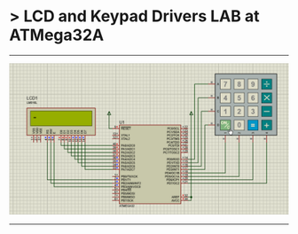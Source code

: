 # > LCD and Keypad Drivers LAB at ATMega32A
---
![image](https://github.com/AhmedOSAA/Embedded_System_Diploma/blob/main/Unit_7_Essential%20Peripherals/Lesson1_GPIO_p2/LAB_LCD_Keypad_Drivers/LCD_Keypad_Drivers_ATMega_GIF.gif)

---
